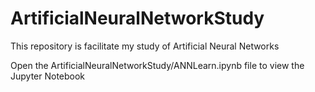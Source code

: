 # ArtificialNeuralNetworkStudy
This repository is facilitate my study of Artificial Neural Networks

Open the ArtificialNeuralNetworkStudy/ANNLearn.ipynb file to view the Jupyter Notebook 
